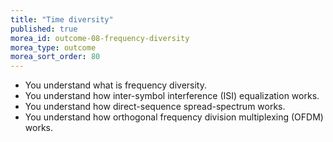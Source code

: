 ```yaml
---
title: "Time diversity"
published: true
morea_id: outcome-08-frequency-diversity
morea_type: outcome
morea_sort_order: 80
---
```


  * You understand what is frequency diversity.
  * You understand how inter-symbol interference (ISI) equalization works.
  * You understand how direct-sequence spread-spectrum works.
  * You understand how orthogonal frequency division multiplexing (OFDM) works.
